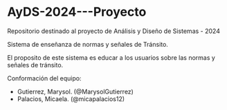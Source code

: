# AyDS-2024---Proyecto

Repositorio destinado al proyecto de Análisis y Diseño de Sistemas - 2024

Sistema de enseñanza de normas y señales de Tránsito.

El proposito de este sistema es educar a los usuarios sobre las normas y señales de tránsito. 


Conformación del equipo:
- Gutierrez, Marysol. (@MarysolGutierrez)
- Palacios, Micaela. (@micapalacios12)

